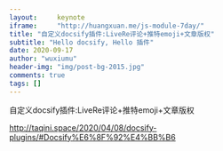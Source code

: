 ```yaml
---
layout:     keynote
iframe:     "http://huangxuan.me/js-module-7day/"
title: "自定义docsify插件:LiveRe评论+推特emoji+文章版权"
subtitle: "Hello docsify, Hello 插件"
date: 2020-09-17
author: "wuxiumu"
header-img: "img/post-bg-2015.jpg"
comments: true
tags: []
---
```


自定义docsify插件:LiveRe评论+推特emoji+文章版权

http://taqini.space/2020/04/08/docsify-plugins/#Docsify%E6%8F%92%E4%BB%B6